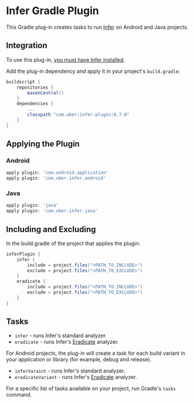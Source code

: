# Infer Gradle Plugin

This Gradle plug-in creates tasks to run [Infer](http://fbinfer.com) on Android and Java projects.

## Integration

To use this plug-in, [you must have Infer installed](http://fbinfer.com/docs/getting-started.html).

Add the plug-in dependency and apply it in your project's `build.gradle`:
```groovy
buildscript {
    repositories {
        mavenCentral()
    }
    dependencies {
        ...
        classpath "com.uber:infer-plugin:0.7.0"
    }
}
```
## Applying the Plugin

### Android

```groovy
apply plugin: 'com.android.application'
apply plugin: 'com.uber.infer.android'
```

### Java

```groovy
apply plugin: 'java'
apply plugin: 'com.uber.infer.java'
```

## Including and Excluding

In the build.gradle of the project that applies the plugin:
```groovy
inferPlugin {
    infer {
        include = project.files("<PATH_TO_INCLUDE>")
        exclude = project.files("<PATH_TO_EXCLUDE>")
    }
    eradicate {
        include = project.files("<PATH_TO_INCLUDE>")
        exclude = project.files("<PATH_TO_EXCLUDE>")
    }
}
```

## Tasks

* `infer` - runs Infer's standard analyzer.
* `eradicate` - runs Infer's [Eradicate](http://fbinfer.com/docs/eradicate.html) analyzer.

For Android projects, the plug-in will create a task for each build variant in your application or library (for example, debug and release).

* `inferVaraint` - runs Infer's standard analyzer.
* `eradicateVariant` - runs Infer's [Eradicate](http://fbinfer.com/docs/eradicate.html) analyzer.

For a specific list of tasks available on your project, run Gradle's `tasks` command.
